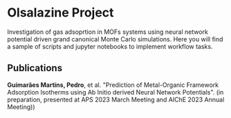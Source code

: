 # Olsalazine Project

Investigation of gas adsoprtion in MOFs systems using neural network potential driven grand canonical Monte Carlo simulations. Here you will find a sample of scripts and jupyter notebooks to implement workflow tasks. 


## Publications

**Guimarães Martins, Pedro**, et al. "Prediction of Metal-Organic Framework Adsorption Isotherms using Ab Initio derived Neural Network Potentials". (in preparation, presented at APS 2023 March Meeting and AIChE 2023 Annual Meeting))
